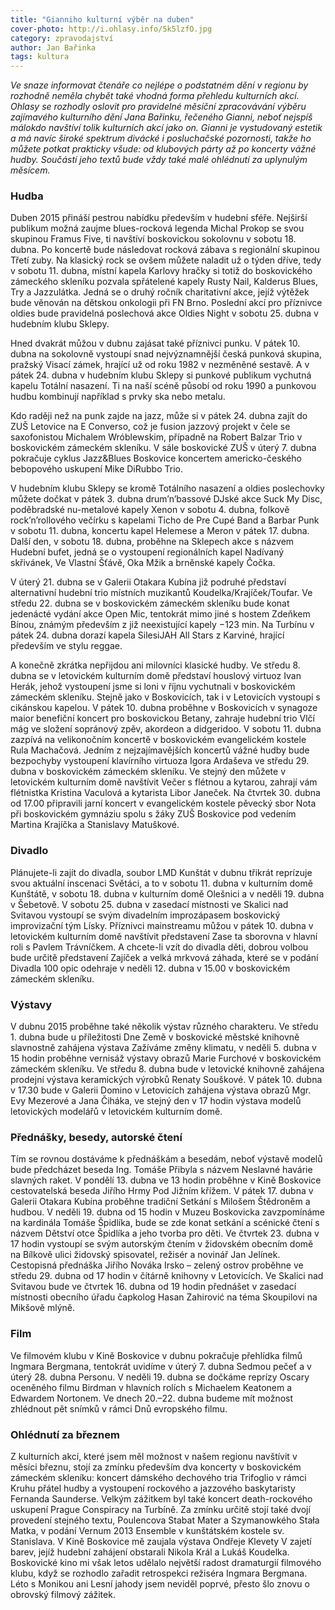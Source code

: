 ```yaml
---
title: "Gianniho kulturní výběr na duben"
cover-photo: http://i.ohlasy.info/5k5lzfO.jpg
category: zpravodajství
author: Jan Bařinka
tags: kultura
---
```


*Ve snaze informovat čtenáře co nejlépe o podstatném dění v regionu by rozhodně neměla chybět také vhodná forma přehledu kulturních akcí. Ohlasy se rozhodly oslovit pro pravidelné měsíční zpracovávání výběru zajímavého kulturního dění Jana Bařinku, řečeného Gianni, neboť nejspíš málokdo navštíví tolik kulturních akcí jako on. Gianni je vystudovaný estetik a má navíc široké spektrum divácké i posluchačské pozornosti, takže ho můžete potkat prakticky všude: od klubových párty až po koncerty vážné hudby. Součástí jeho textů bude vždy také malé ohlédnutí za uplynulým měsícem.*

### Hudba

Duben 2015 přináší pestrou nabídku především v hudební sféře. Nejširší publikum možná zaujme blues-rocková legenda Michal Prokop se svou skupinou Framus Five, ti navštíví boskovickou sokolovnu v sobotu 18. dubna. Po koncertě bude následovat rocková zábava s regionální skupinou Třetí zuby. Na klasický rock se ovšem můžete naladit už o týden dříve, tedy v sobotu 11. dubna, místní kapela Karlovy hračky si totiž do boskovického zámeckého skleníku pozvala spřátelené kapely Rusty Nail, Kalderus Blues, Try a Jazzulátka. Jedná se o druhý ročník charitativní akce, jejíž výtěžek bude věnován na dětskou onkologii při FN Brno. Poslední akcí pro příznivce oldies bude pravidelná poslechová akce Oldies Night v sobotu 25. dubna v hudebním klubu Sklepy.

Hned dvakrát můžou v dubnu zajásat také příznivci punku. V pátek 10. dubna na sokolovně vystoupí snad nejvýznamnější česká punková skupina, pražský Visací zámek, hrající už od roku 1982 v nezměněné sestavě. A v pátek 24. dubna v hudebním klubu Sklepy si punkové publikum vychutná kapelu Totální nasazení. Ti na naší scéně působí od roku 1990 a punkovou hudbu kombinují například s prvky ska nebo metalu.

Kdo raději než na punk zajde na jazz, může si v pátek 24. dubna zajít do ZUŠ Letovice na E Converso, což je fusion jazzový projekt v čele se saxofonistou Michalem Wróblewskim, případně na Robert Balzar Trio v boskovickém zámeckém skleníku. V sále boskovické ZUŠ v úterý 7. dubna pokračuje cyklus Jazz&Blues Boskovice koncertem americko-českého bebopového uskupení Mike DiRubbo Trio.

V hudebním klubu Sklepy se kromě Totálního nasazení a oldies poslechovky můžete dočkat v pátek 3. dubna drum’n’bassové DJské akce Suck My Disc, poděbradské nu-metalové kapely Xenon v sobotu 4. dubna, folkově rock’n’rollového večírku s kapelami Ticho de Pre Cupé Band a Barbar Punk v sobotu 11. dubna, koncertu kapel Helemese a Meron v pátek 17. dubna. Další den, v sobotu 18. dubna, proběhne na Sklepech akce s názvem Hudební bufet, jedná se o vystoupení regionálních kapel Nadívaný skřivánek, Ve Vlastní Šťávě, Oka Mžik a brněnské kapely Čočka.

V úterý 21. dubna se v Galerii Otakara Kubína již podruhé představí alternativní hudební trio místních muzikantů Koudelka/Krajíček/Toufar. Ve středu 22. dubna se v boskovickém zámeckém skleníku bude konat jedenácté vydání akce Open Mic, tentokrát mimo jiné s hostem Zdeňkem Bínou, známým především z již neexistující kapely −123 min. Na Turbínu v pátek 24. dubna dorazí kapela SilesiJAH All Stars z Karviné, hrající především ve stylu reggae.

A konečně zkrátka nepřijdou ani milovníci klasické hudby. Ve středu 8. dubna se v letovickém kulturním domě představí houslový virtuoz Ivan Herák, jehož vystoupení jsme si loni v říjnu vychutnali v boskovickém zámeckém skleníku. Stejně jako v Boskovicích, tak i v Letovicích vystoupí s cikánskou kapelou. V pátek 10. dubna proběhne v Boskovicích v synagoze maior benefiční koncert pro boskovickou Betany, zahraje hudební trio Vlčí mág ve složení sopránový zpěv, akordeon a didgeridoo. V sobotu 11. dubna zazpívá na velikonočním koncertě v boskovickém evangelickém kostele Rula Machačová. Jedním z nejzajímavějších koncertů vážné hudby bude bezpochyby vystoupení klavírního virtuoza Igora Ardaševa ve středu 29. dubna v boskovickém zámeckém skleníku. Ve stejný den můžete v letovickém kulturním domě navštívit Večer s flétnou a kytarou, zahrají vám flétnistka Kristina Vaculová a kytarista Libor Janeček. Na čtvrtek 30. dubna od 17.00 připravili jarní koncert v evangelickém kostele pěvecký sbor Nota při boskovickém gymnáziu spolu s žáky ZUŠ Boskovice pod vedením Martina Krajíčka a Stanislavy Matuškové.

### Divadlo

Plánujete-li zajít do divadla, soubor LMD Kunštát v dubnu třikrát reprízuje svou aktuální inscenaci Světáci, a to v sobotu 11. dubna v kulturním domě Kunštátě, v sobotu 18. dubna v kulturním domě Olešnici a v neděli 19. dubna v Šebetově. V sobotu 25. dubna v zasedací místnosti ve Skalici nad Svitavou vystoupí se svým divadelním improzápasem boskovický improvizační tým Lísky. Příznivci mainstreamu můžou v pátek 10. dubna v letovickém kulturním domě navštívit představení Zase ta sborovna v hlavní roli s Pavlem Trávníčkem. A chcete-li vzít do divadla děti, dobrou volbou bude určitě představení Zajíček a velká mrkvová záhada, které se v podání Divadla 100 opic odehraje v neděli 12. dubna v 15.00 v boskovickém zámeckém skleníku.

### Výstavy

V dubnu 2015 proběhne také několik výstav různého charakteru. Ve středu 1. dubna bude u příležitosti Dne Země v boskovické městské knihovně slavnostně zahájena výstava Zažíváme změny klimatu, v neděli 5. dubna v 15 hodin proběhne vernisáž výstavy obrazů Marie Furchové v boskovickém zámeckém skleníku. Ve středu 8. dubna bude v letovické knihovně zahájena prodejní výstava keramických výrobků Renaty Souškové. V pátek 10. dubna v 17.30 bude v Galerii Domino v Letovicích zahájena výstava obrazů Mgr. Evy Mezerové a Jana Čiháka, ve stejný den v 17 hodin výstava modelů letovických modelářů v letovickém kulturním domě.

### Přednášky, besedy, autorské čtení

Tím se rovnou dostáváme k přednáškám a besedám, neboť výstavě modelů bude předcházet beseda Ing. Tomáše Přibyla s názvem Neslavné havárie slavných raket. V pondělí 13. dubna ve 13 hodin proběhne v Kině Boskovice cestovatelská beseda Jiřího Hrmy Pod Jižním křížem. V pátek 17. dubna v Galerii Otakara Kubína proběhne tradiční Setkání s Milošem Štědroněm a hudbou. V neděli 19. dubna od 15 hodin v Muzeu Boskovicka zavzpomínáme na kardinála Tomáše Špidlíka, bude se zde konat setkání a scénické čtení s názvem Dětství otce Špidlíka a jeho tvorba pro děti. Ve čtvrtek 23. dubna v 17 hodin vystoupí se svým autorským čtením v židovském obecním domě na Bílkově ulici židovský spisovatel, režisér a novinář Jan Jelínek. Cestopisná přednáška Jiřího Nováka Irsko – zelený ostrov proběhne ve středu 29. dubna od 17 hodin v čítárně knihovny v Letovicích. Ve Skalici nad Svitavou bude ve čtvrtek 16. dubna od 19 hodin přednášet v zasedací místnosti obecního úřadu čapkolog Hasan Zahirović na téma Skoupilovi na Mikšově mlýně.

### Film

Ve filmovém klubu v Kině Boskovice v dubnu pokračuje přehlídka filmů Ingmara Bergmana, tentokrát uvidíme v úterý 7. dubna Sedmou pečeť a v úterý 28. dubna Personu. V neděli 19. dubna se dočkáme reprízy Oscary oceněného filmu Birdman v hlavních rolích s Michaelem Keatonem a Edwardem Nortonem. Ve dnech 20.–22. dubna budeme mít možnost zhlédnout pět snímků v rámci Dnů evropského filmu.

### Ohlédnutí za březnem

Z kulturních akcí, které jsem měl možnost v našem regionu navštívit v měsíci březnu, stojí za zmínku především dva koncerty v boskovickém zámeckém skleníku: koncert dámského dechového tria Trifoglio v rámci Kruhu přátel hudby a vystoupení rockového a jazzového baskytaristy Fernanda Saunderse. Velkým zážitkem byl také koncert death-rockového uskupení Prague Conspiracy na Turbíně. Za zmínku určitě stojí také dvojí provedení stejného textu, Poulencova Stabat Mater a Szymanowkého Stała Matka, v podání Vernum 2013 Ensemble v kunštátském kostele sv. Stanislava. V Kině Boskovice mě zaujala výstava Ondřeje Klevety V zajetí barev, jejíž hudební zahájení obstarali Nikola Král a Lukáš Koudelka. Boskovické kino mi však letos udělalo největší radost dramaturgií filmového klubu, když se rozhodlo zařadit retrospekci režiséra Ingmara Bergmana. Léto s Monikou ani Lesní jahody jsem neviděl poprvé, přesto šlo znovu o obrovský filmový zážitek.
